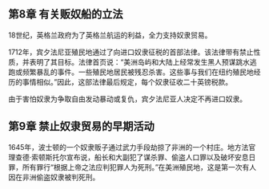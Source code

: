 ## 第8章 有关贩奴船的立法

18世纪，英格兰政府为了英格兰航运的利益，全力支持奴隶贸易。

1712年，宾夕法尼亚殖民地通过了向进口奴隶征税的首部法律。该法律带有禁止性质，并表明了其目标。法律首页说：“美洲岛屿和大陆上经常发生黑人预谋跳水逃跑或频繁暴乱的事件。一些殖民地居民被残忍杀害。这些事与我们在纽约殖民地经历的事情相似。”因此，这部法律最后规定，每个奴隶征收二十英镑税款。

由于害怕奴隶为争取自由发动暴动或复仇，宾夕法尼亚人决定不再进口奴隶。

## 第9章 禁止奴隶贸易的早期活动

1645年，波士顿的一个奴隶贩子通过武力手段劫掠了非洲的一个村庄。地方法官理查德·索顿斯托尔宣布说，船长和大副犯了谋杀罪、偷盗人口罪以及破坏安息日罪，所有罪行“根据上帝之法应判犯罪人为死刑。”在美洲殖民地，这是第一次有人因在非洲偷盗奴隶被判死刑。